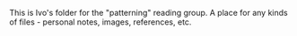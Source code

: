 This is Ivo's folder for the "patterning" reading group. A place for any kinds of files - personal notes, images, references, etc.
